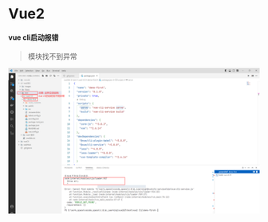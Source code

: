 # Vue2

#### vue cli启动报错

> 模块找不到异常

<img src="images/%E5%89%8D%E7%AB%AF%E5%BC%82%E5%B8%B8%E8%AE%B0%E5%BD%95/image-20230217144749786.png" alt="image-20230217144749786" style="zoom:67%;" />
